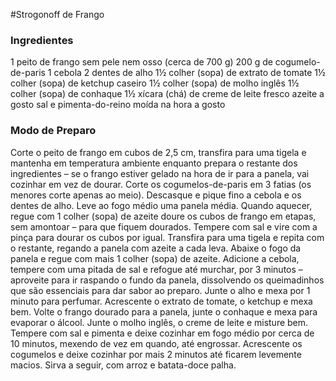 #Strogonoff de Frango

### Ingredientes

1 peito de frango sem pele nem osso (cerca de 700 g)
200 g de cogumelo-de-paris
1 cebola
2 dentes de alho
1½ colher (sopa) de extrato de tomate
1½ colher (sopa) de ketchup caseiro
1½ colher (sopa) de molho inglês
1½ colher (sopa) de conhaque
1½ xícara (chá) de creme de leite fresco
azeite a gosto
sal e pimenta-do-reino moída na hora a gosto

### Modo de Preparo

Corte o peito de frango em cubos de 2,5 cm, transfira para uma tigela e mantenha em temperatura ambiente enquanto prepara o restante dos ingredientes – se o frango estiver gelado na hora de ir para a panela, vai cozinhar em vez de dourar.
Corte os cogumelos-de-paris em 3 fatias (os menores corte apenas ao meio). Descasque e pique fino a cebola e os dentes de alho.
Leve ao fogo médio uma panela média. Quando aquecer, regue com 1 colher (sopa) de azeite doure os cubos de frango em etapas, sem amontoar – para que fiquem dourados. Tempere com sal e vire com a pinça para dourar os cubos por igual. Transfira para uma tigela e repita com o restante, regando a panela com azeite a cada leva.
Abaixe o fogo da panela e regue com mais 1 colher (sopa) de azeite. Adicione a cebola, tempere com uma pitada de sal e refogue até murchar, por 3 minutos – aproveite para ir raspando o fundo da panela, dissolvendo os queimadinhos que são essenciais para dar sabor ao preparo. Junte o alho e mexa por 1 minuto para perfumar.
Acrescente o extrato de tomate, o ketchup e mexa bem. Volte o frango dourado para a panela, junte o conhaque e mexa para evaporar o álcool. Junte o molho inglês, o creme de leite e misture bem. Tempere com sal e pimenta e deixe cozinhar em fogo médio por cerca de 10 minutos, mexendo de vez em quando, até engrossar.
Acrescente os cogumelos e deixe cozinhar por mais 2 minutos até ficarem levemente macios. Sirva a seguir, com arroz e batata-doce palha.